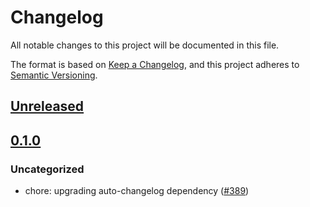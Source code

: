 # Changelog

All notable changes to this project will be documented in this file.

The format is based on [Keep a Changelog](https://keepachangelog.com/en/1.0.0/),
and this project adheres to [Semantic Versioning](https://semver.org/spec/v2.0.0.html).

## [Unreleased]

## [0.1.0]

### Uncategorized

- chore: upgrading auto-changelog dependency ([#389](https://github.com/MetaMask/metamask-design-system/pull/389))

[Unreleased]: https://github.com/MetaMask/metamask-design-system/compare/@metamask/design-system-tailwind-preset@0.1.0...HEAD
[0.1.0]: https://github.com/MetaMask/metamask-design-system/releases/tag/@metamask/design-system-tailwind-preset@0.1.0
